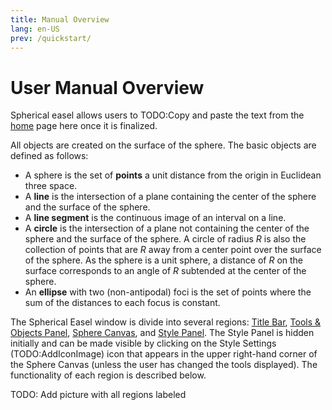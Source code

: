 ```yaml
---
title: Manual Overview
lang: en-US
prev: /quickstart/
---
```


# User Manual Overview

Spherical easel allows users to TODO:Copy and paste the text from the [home](/) page here once it is finalized.

All objects are created on the surface of the sphere. The basic objects are defined as follows:

- A sphere is the set of **points** a unit distance from the origin in Euclidean three space.
- A **line** is the intersection of a plane containing the center of the sphere and the surface of the sphere.
- A **line segment** is the continuous image of an interval on a line.
- A **circle** is the intersection of a plane not containing the center of the sphere and the surface of the sphere. A circle of radius $R$ is also the collection of points that are $R$ away from a center point over the surface of the sphere. As the sphere is a unit sphere, a distance of $R$ on the surface corresponds to an angle of $R$ subtended at the center of the sphere.
- An **ellipse** with two (non-antipodal) foci is the set of points where the sum of the distances to each focus is constant.

The Spherical Easel window is divide into several regions: [Title Bar](/userguide/titlebar.html), [Tools & Objects Panel](/userguide/toolsobjectspanel.html), [Sphere Canvas](/userguide/spherecanvas.html), and [Style Panel](/userguide/stylepanel.html). The Style Panel is hidden initially and can be made visible by clicking on the Style Settings (TODO:AddIconImage) icon that appears in the upper right-hand corner of the Sphere Canvas (unless the user has changed the tools displayed). The functionality of each region is described below.

TODO: Add picture with all regions labeled
